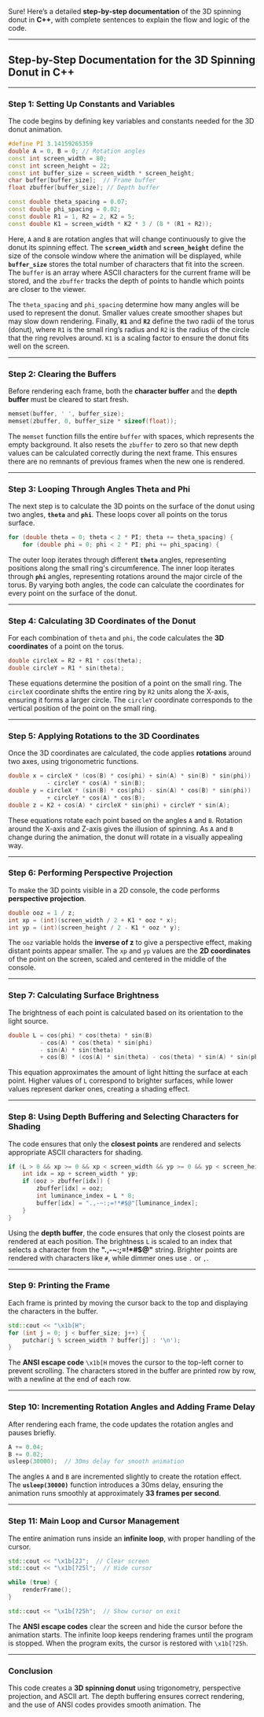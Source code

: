 Sure! Here’s a detailed **step-by-step documentation** of the 3D spinning donut in **C++**, with complete sentences to explain the flow and logic of the code.  

---

## **Step-by-Step Documentation for the 3D Spinning Donut in C++**

---

### **Step 1: Setting Up Constants and Variables**  
The code begins by defining key variables and constants needed for the 3D donut animation.  

```cpp
#define PI 3.14159265359
double A = 0, B = 0; // Rotation angles
const int screen_width = 80;
const int screen_height = 22;
const int buffer_size = screen_width * screen_height;
char buffer[buffer_size];  // Frame buffer
float zbuffer[buffer_size]; // Depth buffer

const double theta_spacing = 0.07;
const double phi_spacing = 0.02;
const double R1 = 1, R2 = 2, K2 = 5;
const double K1 = screen_width * K2 * 3 / (8 * (R1 + R2));
```

Here, `A` and `B` are rotation angles that will change continuously to give the donut its spinning effect. The **`screen_width`** and **`screen_height`** define the size of the console window where the animation will be displayed, while **`buffer_size`** stores the total number of characters that fit into the screen. The `buffer` is an array where ASCII characters for the current frame will be stored, and the `zbuffer` tracks the depth of points to handle which points are closer to the viewer.  

The `theta_spacing` and `phi_spacing` determine how many angles will be used to represent the donut. Smaller values create smoother shapes but may slow down rendering. Finally, **`R1`** and **`R2`** define the two radii of the torus (donut), where `R1` is the small ring’s radius and `R2` is the radius of the circle that the ring revolves around. `K1` is a scaling factor to ensure the donut fits well on the screen.  

---

### **Step 2: Clearing the Buffers**  
Before rendering each frame, both the **character buffer** and the **depth buffer** must be cleared to start fresh.  

```cpp
memset(buffer, ' ', buffer_size);
memset(zbuffer, 0, buffer_size * sizeof(float));
```

The `memset` function fills the entire `buffer` with spaces, which represents the empty background. It also resets the `zbuffer` to zero so that new depth values can be calculated correctly during the next frame. This ensures there are no remnants of previous frames when the new one is rendered.

---

### **Step 3: Looping Through Angles Theta and Phi**  
The next step is to calculate the 3D points on the surface of the donut using two angles, **`theta`** and **`phi`**. These loops cover all points on the torus surface.  

```cpp
for (double theta = 0; theta < 2 * PI; theta += theta_spacing) {
    for (double phi = 0; phi < 2 * PI; phi += phi_spacing) {
```

The outer loop iterates through different **`theta`** angles, representing positions along the small ring's circumference. The inner loop iterates through **`phi`** angles, representing rotations around the major circle of the torus. By varying both angles, the code can calculate the coordinates for every point on the surface of the donut.

---

### **Step 4: Calculating 3D Coordinates of the Donut**  
For each combination of `theta` and `phi`, the code calculates the **3D coordinates** of a point on the torus.  

```cpp
double circleX = R2 + R1 * cos(theta);
double circleY = R1 * sin(theta);
```

These equations determine the position of a point on the small ring. The `circleX` coordinate shifts the entire ring by `R2` units along the X-axis, ensuring it forms a larger circle. The `circleY` coordinate corresponds to the vertical position of the point on the small ring.  

---

### **Step 5: Applying Rotations to the 3D Coordinates**  
Once the 3D coordinates are calculated, the code applies **rotations** around two axes, using trigonometric functions.  

```cpp
double x = circleX * (cos(B) * cos(phi) + sin(A) * sin(B) * sin(phi)) 
           - circleY * cos(A) * sin(B);
double y = circleX * (sin(B) * cos(phi) - sin(A) * cos(B) * sin(phi)) 
           + circleY * cos(A) * cos(B);
double z = K2 + cos(A) * circleX * sin(phi) + circleY * sin(A);
```

These equations rotate each point based on the angles `A` and `B`. Rotation around the X-axis and Z-axis gives the illusion of spinning. As `A` and `B` change during the animation, the donut will rotate in a visually appealing way.  

---

### **Step 6: Performing Perspective Projection**  
To make the 3D points visible in a 2D console, the code performs **perspective projection**.  

```cpp
double ooz = 1 / z;
int xp = (int)(screen_width / 2 + K1 * ooz * x);
int yp = (int)(screen_height / 2 - K1 * ooz * y);
```

The `ooz` variable holds the **inverse of z** to give a perspective effect, making distant points appear smaller. The `xp` and `yp` values are the **2D coordinates** of the point on the screen, scaled and centered in the middle of the console.

---

### **Step 7: Calculating Surface Brightness**  
The brightness of each point is calculated based on its orientation to the light source.  

```cpp
double L = cos(phi) * cos(theta) * sin(B) 
         - cos(A) * cos(theta) * sin(phi) 
         - sin(A) * sin(theta) 
         + cos(B) * (cos(A) * sin(theta) - cos(theta) * sin(A) * sin(phi));
```

This equation approximates the amount of light hitting the surface at each point. Higher values of `L` correspond to brighter surfaces, while lower values represent darker ones, creating a shading effect.

---

### **Step 8: Using Depth Buffering and Selecting Characters for Shading**  
The code ensures that only the **closest points** are rendered and selects appropriate ASCII characters for shading.  

```cpp
if (L > 0 && xp >= 0 && xp < screen_width && yp >= 0 && yp < screen_height) {
    int idx = xp + screen_width * yp;
    if (ooz > zbuffer[idx]) {
        zbuffer[idx] = ooz;
        int luminance_index = L * 8;
        buffer[idx] = ".,-~:;=!*#$@"[luminance_index];
    }
}
```

Using the **depth buffer**, the code ensures that only the closest points are rendered at each position. The brightness `L` is scaled to an index that selects a character from the **".,-~:;=!*#$@"** string. Brighter points are rendered with characters like `#`, while dimmer ones use `.` or `,`.

---

### **Step 9: Printing the Frame**  
Each frame is printed by moving the cursor back to the top and displaying the characters in the buffer.  

```cpp
std::cout << "\x1b[H";
for (int j = 0; j < buffer_size; j++) {
    putchar(j % screen_width ? buffer[j] : '\n');
}
```

The **ANSI escape code** `\x1b[H` moves the cursor to the top-left corner to prevent scrolling. The characters stored in the buffer are printed row by row, with a newline at the end of each row.

---

### **Step 10: Incrementing Rotation Angles and Adding Frame Delay**  
After rendering each frame, the code updates the rotation angles and pauses briefly.  

```cpp
A += 0.04;
B += 0.02;
usleep(30000);  // 30ms delay for smooth animation
```

The angles `A` and `B` are incremented slightly to create the rotation effect. The **`usleep(30000)`** function introduces a 30ms delay, ensuring the animation runs smoothly at approximately **33 frames per second**.

---

### **Step 11: Main Loop and Cursor Management**  
The entire animation runs inside an **infinite loop**, with proper handling of the cursor.  

```cpp
std::cout << "\x1b[2J";  // Clear screen
std::cout << "\x1b[?25l";  // Hide cursor

while (true) {
    renderFrame();
}

std::cout << "\x1b[?25h";  // Show cursor on exit
```

The **ANSI escape codes** clear the screen and hide the cursor before the animation starts. The infinite loop keeps rendering frames until the program is stopped. When the program exits, the cursor is restored with `\x1b[?25h`.

---

### **Conclusion**  
This code creates a **3D spinning donut** using trigonometry, perspective projection, and ASCII art. The depth buffering ensures correct rendering, and the use of ANSI codes provides smooth animation. The
